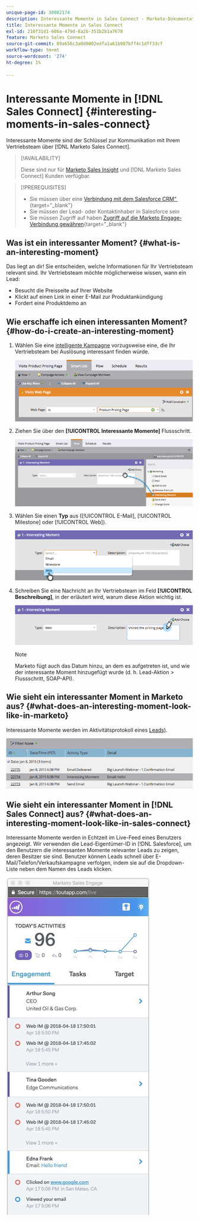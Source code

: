 ```yaml
---
unique-page-id: 30082174
description: Interessante Momente in Sales Connect - Marketo-Dokumentation - Produktdokumentation
title: Interessante Momente in Sales Connect
exl-id: 210f31d1-606a-479d-8a2b-351b2b1a7678
feature: Marketo Sales Connect
source-git-commit: 09a656c3a0d0002edfa1a61b987bff4c1dff33cf
workflow-type: tm+mt
source-wordcount: '274'
ht-degree: 1%

---
```


# Interessante Momente in [!DNL Sales Connect] {#interesting-moments-in-sales-connect}

Interessante Momente sind der Schlüssel zur Kommunikation mit Ihrem Vertriebsteam über [!DNL Marketo Sales Connect].

>[!AVAILABILITY]
>
>Diese sind nur für [Marketo Sales Insight](/help/marketo/product-docs/marketo-sales-insight/msi-for-salesforce/features/tabs-in-the-msi-panel/interesting-moments/using-interesting-moments.md) und [!DNL Marketo Sales Connect] Kunden verfügbar.

>[!PREREQUISITES]
>
>* Sie müssen über eine [Verbindung mit dem Salesforce CRM“ &#x200B;](/help/marketo/product-docs/marketo-sales-connect/crm/salesforce-integration/connect-your-sales-connect-account-to-salesforce.md){target="_blank"}
>* Sie müssen der Lead- oder Kontaktinhaber in Salesforce sein
>* Sie müssen Zugriff auf haben [Zugriff auf die Marketo Engage-Verbindung gewähren](/help/marketo/product-docs/marketo-sales-connect/marketo/granting-access-to-users.md){target="_blank"}

## Was ist ein interessanter Moment? {#what-is-an-interesting-moment}

Das liegt an dir! Sie entscheiden, welche Informationen für Ihr Vertriebsteam relevant sind. Ihr Vertriebsteam möchte möglicherweise wissen, wann ein Lead:

* Besucht die Preisseite auf Ihrer Website
* Klickt auf einen Link in einer E-Mail zur Produktankündigung
* Fordert eine Produktdemo an

## Wie erschaffe ich einen interessanten Moment? {#how-do-i-create-an-interesting-moment}

1. Wählen Sie eine [intelligente Kampagne](/help/marketo/product-docs/core-marketo-concepts/smart-campaigns/understanding-smart-campaigns.md) vorzugsweise eine, die Ihr Vertriebsteam bei Auslösung interessant finden würde.

   ![](assets/image2015-1-8-18-3a8-3a54.png)

1. Ziehen Sie über den **[!UICONTROL Interessante Momente]** Flussschritt.

   ![](assets/image2015-1-8-18-3a15-3a20.png)

1. Wählen Sie einen **Typ** aus ([!UICONTROL E-Mail], [!UICONTROL Milestone] oder [!UICONTROL Web]).

   ![](assets/image2015-1-8-18-3a17-3a16.png)

1. Schreiben Sie eine Nachricht an Ihr Vertriebsteam im Feld **[!UICONTROL Beschreibung]**, in der erläutert wird, warum diese Aktion wichtig ist.

   ![](assets/image2015-1-8-18-3a18-3a23.png)

   >[!NOTE]
   >
   >Marketo fügt auch das Datum hinzu, an dem es aufgetreten ist, und wie der interessante Moment hinzugefügt wurde (d. h. Lead-Aktion > Flussschritt, SOAP-API).

## Wie sieht ein interessanter Moment in Marketo aus?  {#what-does-an-interesting-moment-look-like-in-marketo}

Interessante Momente werden im Aktivitätsprotokoll eines [Leads) &#x200B;](/help/marketo/product-docs/core-marketo-concepts/smart-lists-and-static-lists/managing-people-in-smart-lists/using-the-person-detail-page.md).

![](assets/image2015-1-14-18-3a45-3a58.png)

## Wie sieht ein interessanter Moment in [!DNL Sales Connect] aus? {#what-does-an-interesting-moment-look-like-in-sales-connect}

Interessante Momente werden in Echtzeit im Live-Feed eines Benutzers angezeigt. Wir verwenden die Lead-Eigentümer-ID in [!DNL Salesforce], um den Benutzern die interessanten Momente relevanter Leads zu zeigen, deren Besitzer sie sind. Benutzer können Leads schnell über E-Mail/Telefon/Verkaufskampagne verfolgen, indem sie auf die Dropdown-Liste neben dem Namen des Leads klicken.

![](assets/engagement.jpg)
